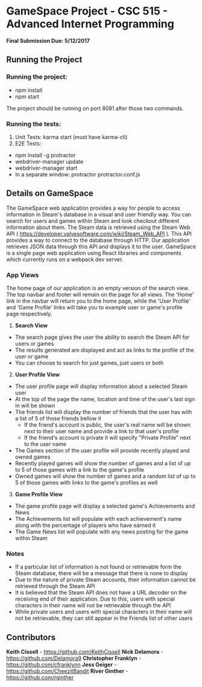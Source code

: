 # GameSpace Project - CSC 515 - Advanced Internet Programming #
**Final Submission Due: 5/12/2017**

## Running the Project ##
### Running the project:
 - npm install
 - npm start

The project should be running on port 8081 after those two commands.

### Running the tests:
1. Unit Tests: karma start (must have karma-cli)
2. E2E Tests:
  - npm install -g protractor
  - webdriver-manager update
  - webdriver-manager start
  - In a separate window: protractor protractor.conf.js

## Details on GameSpace ##
The GameSpace web application provides a way for people to access information in Steam's database in a visual and user friendly way. You can search for users and games within Steam and look checkout different information about them. The Steam data is retrieved using the Steam Web API ( https://developer.valvesoftware.com/wiki/Steam_Web_API ). This API provides a way to connect to the database through HTTP. Our application retrieves JSON data through this API and displays it to the user. GameSpace is a single page web application using React libraries and components which currently runs on a webpack dev server.

### App Views
The home page of our application is an empty version of the search view. The top navbar and footer will remain on the page for all views.
The 'Home' link in the navbar will return you to the home page, while the 'User Profile' and 'Game Profile' links will take you to example
user or game's profile page respectively.

1. __Search View__
  - The search page gives the user the ability to search the Steam API for users or games
  - The results generated are displayed and act as links to the profile of the user or game
  - You can choose to search for just games, just users or both
2. __User Profile View__
  - The user profile page will display information about a selected Steam user
  - At the top of the page the name, location and time of the user's last sign in will be shown
  - The friends list will display the number of friends that the user has with a list of 5 of those friends bellow it
    - If the friend's account is public, the user's real name will be shown next to their user name and provide a link to that user's profile
    - If the friend's account is private it will specify "Private Profile" next to the user name
  - The Games section of the user profile will provide recently played and owned games
  - Recently played games will show the number of games and a list of up to 5 of those games with a link to the game's profile
  - Owned games will show the number of games and a random list of up to 5 of those games with links to the game's profiles as well
3. __Game Profile View__
  - The game profile page will display a selected game's Achievements and News
  - The Achievements list will populate with each achievement's name along with the percentage of players who have earned it
  - The Game News list will populate with any news posting for the game within Steam

### Notes
  - If a particular list of information is not found or retrievable form the Steam database, there will be a message that there is none to display
  - Due to the nature of private Steam accounts, their information cannot be retrieved through the Steam API
  - It is believed that the Steam API does not have a URL decoder on the receiving end of their application. Due to this, users with special characters in their name will not be retrievable through the API
  - While private users and users with special characters in their name will not be retrievable, they can still appear in the Friends list of other users

## Contributors
__Keith Cissell__ -         https://github.com/KeithCissell
__Nick Delamora__ -         https://github.com/Delamora9
__Christopher Franklyn__ -  https://github.com/cfranklynn
__Jess Geiger__ -           https://github.com/CheezitBandit
__River Ginther__ -         https://github.com/rginther
